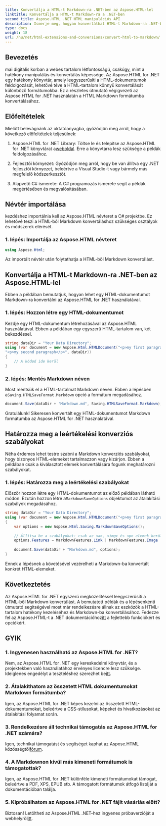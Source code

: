 ```yaml
---
title: Konvertálja a HTML-t Markdown-ra .NET-ben az Aspose.HTML-lel
linktitle: Konvertálja a HTML-t Markdown-ra a .NET-ben
second_title: Aspose.HTML .NET HTML manipulációs API
description: Ismerje meg, hogyan konvertálhat HTML-t Markdown-ra .NET-ben az Aspose.HTML használatával a hatékony tartalomkezelés érdekében. Részletes útmutatást kaphat a zökkenőmentes átalakítási folyamathoz.
type: docs
weight: 18
url: /hu/net/html-extensions-and-conversions/convert-html-to-markdown/
---
```


## Bevezetés

mai digitális korban a webes tartalom létfontosságú, csakúgy, mint a hatékony manipulálás és konvertálás képessége. Az Aspose.HTML for .NET egy hatékony könyvtár, amely leegyszerűsíti a HTML-dokumentumok feldolgozását, lehetővé téve a HTML-tartalom könnyű konvertálását különböző formátumokba. Ez a részletes útmutató végigvezeti az Aspose.HTML for .NET használatán a HTML Markdown formátumba konvertálásához.

## Előfeltételek

Mielőtt belevágnánk az oktatóanyagba, győződjön meg arról, hogy a következő előfeltételek teljesülnek:

1.  Aspose.HTML for .NET Library: Töltse le és telepítse az Aspose.HTML for .NET könyvtárat a[weboldal](https://releases.aspose.com/html/net/). Erre a könyvtárra lesz szüksége a példák feldolgozásához.

2. Fejlesztői környezet: Győződjön meg arról, hogy be van állítva egy .NET fejlesztői környezet, beleértve a Visual Studio-t vagy bármely más megfelelő kódszerkesztőt.

3. Alapvető C# ismerete: A C# programozás ismerete segít a példák megértésében és megvalósításában.

## Névtér importálása

kezdéshez importálnia kell az Aspose.HTML névteret a C# projektbe. Ez lehetővé teszi a HTML-ből Markdown konvertáláshoz szükséges osztályok és módszerek elérését.

### 1. lépés: Importálja az Aspose.HTML névteret

```csharp
using Aspose.Html;
```

Az importált névtér után folytathatja a HTML-ből Markdown konvertálást.

## Konvertálja a HTML-t Markdown-ra .NET-ben az Aspose.HTML-lel

Ebben a példában bemutatjuk, hogyan lehet egy HTML-dokumentumot Markdown-ra konvertálni az Aspose.HTML for .NET használatával. 

### 1. lépés: Hozzon létre egy HTML-dokumentumot

Kezdje egy HTML-dokumentum létrehozásával az Aspose.HTML használatával. Ebben a példában egy egyszerű HTML-tartalom van, két bekezdéssel.

```csharp
string dataDir = "Your Data Directory";
using (var document = new Aspose.Html.HTMLDocument("<p>my first paragraph</p>" +
"<p>my second paragraph</p>", dataDir))
{
    // A kódod ide kerül
}
```

### 2. lépés: Mentés Markdown néven

 Most mentsük el a HTML-tartalmat Markdown néven. Ebben a lépésben a`Saving.HTMLSaveFormat.Markdown` opció a formátum megadásához.

```csharp
document.Save(dataDir + "Markdown.md", Saving.HTMLSaveFormat.Markdown);
```

Gratulálunk! Sikeresen konvertált egy HTML-dokumentumot Markdown formátumba az Aspose.HTML for .NET használatával.

## Határozza meg a leértékelési konverziós szabályokat

Néha érdemes lehet testre szabni a Markdown konverziós szabályokat, hogy bizonyos HTML-elemeket tartalmazzon vagy kizárjon. Ebben a példában csak a kiválasztott elemek konvertálására fogunk meghatározni szabályokat.

### 1. lépés: Határozza meg a leértékelési szabályokat

 Először hozzon létre egy HTML-dokumentumot az előző példában látható módon. Ezután hozzon létre a`MarkdownSaveOptions` objektumot az átalakítási szabályok megadásához.

```csharp
string dataDir = "Your Data Directory";
using (var document = new Aspose.Html.HTMLDocument("<p>my first paragraph</p>", dataDir))
{
    var options = new Aspose.Html.Saving.MarkdownSaveOptions();
    
    // Állítsa be a szabályokat: csak az <a>, <img> és <p> elemek kerülnek leértékelésre.
    options.Features = MarkdownFeatures.Link | MarkdownFeatures.Image | MarkdownFeatures.AutomaticParagraph;
    
    document.Save(dataDir + "Markdown.md", options);
}
```

Ennek a lépésnek a követésével vezérelheti a Markdown-ba konvertált konkrét HTML-elemeket.

## Következtetés

 Az Aspose.HTML for .NET egyszerű megközelítéssel leegyszerűsíti a HTML-ből Markdown konvertálást. A bemutatott példák és a lépésenkénti útmutató segítségével most már rendelkezésre állnak az eszközök a HTML-tartalom hatékony kezeléséhez és Markdown-ba konvertálásához. Fedezze fel az Aspose.HTML-t a .NET dokumentációhoz[itt](https://reference.aspose.com/html/net/) a fejlettebb funkciókért és opciókért.

## GYIK

### 1. Ingyenesen használható az Aspose.HTML for .NET?

Nem, az Aspose.HTML for .NET egy kereskedelmi könyvtár, és a projektekben való használatához érvényes licencre lesz szüksége. Ideiglenes engedélyt a teszteléshez szerezhet be[itt](https://purchase.aspose.com/temporary-license/).

### 2. Átalakíthatom az összetett HTML dokumentumokat Markdown formátumba?

Igen, az Aspose.HTML for .NET képes kezelni az összetett HTML-dokumentumokat, beleértve a CSS-stílusokat, képeket és hivatkozásokat az átalakítási folyamat során.

### 3. Rendelkezésre áll technikai támogatás az Aspose.HTML for .NET számára?

 Igen, technikai támogatást és segítséget kaphat az Aspose.HTML közösségtől[fórum](https://forum.aspose.com/).

### 4. A Markdownon kívül más kimeneti formátumok is támogatottak?

Igen, az Aspose.HTML for .NET különféle kimeneti formátumokat támogat, beleértve a PDF, XPS, EPUB stb. A támogatott formátumok átfogó listáját a dokumentációban találja.

### 5. Kipróbálhatom az Aspose.HTML for .NET fájlt vásárlás előtt?

 Biztosan! Letöltheti az Aspose.HTML .NET-hez ingyenes próbaverzióját a webhelyről[itt](https://releases.aspose.com/).
